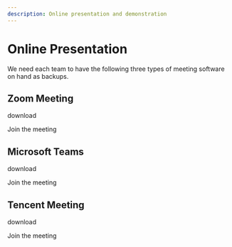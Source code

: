 ```yaml
---
description: Online presentation and demonstration
---
```


# Online Presentation

We need each team to have the following three types of meeting software on hand as backups.

## Zoom Meeting

download

Join the meeting   


## Microsoft Teams

download

Join the meeting   


## Tencent Meeting 

download

Join the meeting   


